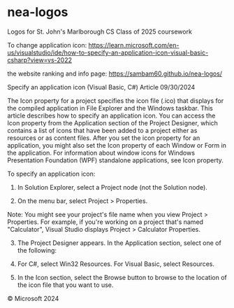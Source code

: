 # nea-logos
Logos for St. John's Marlborough CS Class of 2025 coursework

To change application icon:
https://learn.microsoft.com/en-us/visualstudio/ide/how-to-specify-an-application-icon-visual-basic-csharp?view=vs-2022

the website ranking and info page:
https://sambam60.github.io/nea-logos/

Specify an application icon (Visual Basic, C#)
Article
09/30/2024

The Icon property for a project specifies the icon file (.ico) that displays for the compiled application in File Explorer and the Windows taskbar. This article describes how to specify an application icon.
You can access the Icon property from the Application section of the Project Designer, which contains a list of icons that have been added to a project either as resources or as content files.
After you set the icon property for an application, you might also set the Icon property of each Window or Form in the application. For information about window icons for Windows Presentation Foundation (WPF) standalone applications, see Icon property.

To specify an application icon:

1. In Solution Explorer, select a Project node (not the Solution node).

2. On the menu bar, select Project > Properties.

Note: You might see your project's file name when you view Project > Properties. For example, if you're working on a project that's named "Calculator", Visual Studio displays Project > Calculator Properties.

3. The Project Designer appears. In the Application section, select one of the following:

4. For C#, select Win32 Resources.
For Visual Basic, select Resources.
5. In the Icon section, select the Browse button to browse to the location of the icon file that you want to use.

© Microsoft 2024
